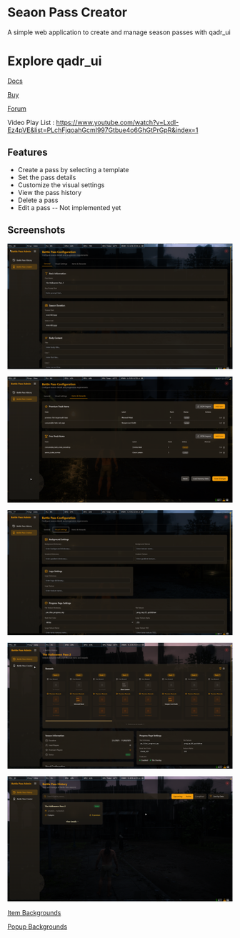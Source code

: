 # Seaon Pass Creator

A simple web application to create and manage season passes with qadr_ui

# Explore qadr_ui

[Docs](https://abdulkadir-aktas.gitbook.io/qadr_docs/qadr_ui)

[Buy](https://west-world.tebex.io/package/5165474)

[Forum](https://forum.cfx.re/t/paid-qadr-ui-standalone/4872625)

Video Play List :
https://www.youtube.com/watch?v=LxdI-Ez4pVE&list=PLchFjqoahGcmI997Gtbue4o6GhGtPrGpR&index=1

## Features

- Create a pass by selecting a template
- Set the pass details
- Customize the visual settings
- View the pass history
- Delete a pass
- Edit a pass -- Not implemented yet


## Screenshots

![Pass Creator General](.gitimages/pass_creator_general.png)

![Pass Creator Item Reward](.gitimages/pass_creator_item_reward.png)

![Pass Creator Visual Settings](.gitimages/pass_creator_visual_settings.png)

![Pass Detail Page](.gitimages/pass_detail_page.png)

![Pass History](.gitimages/pass_history.png)


[Item Backgrounds](texturesforui/item-bg)

[Popup Backgrounds](texturesforui/season_pass_popup_bg)